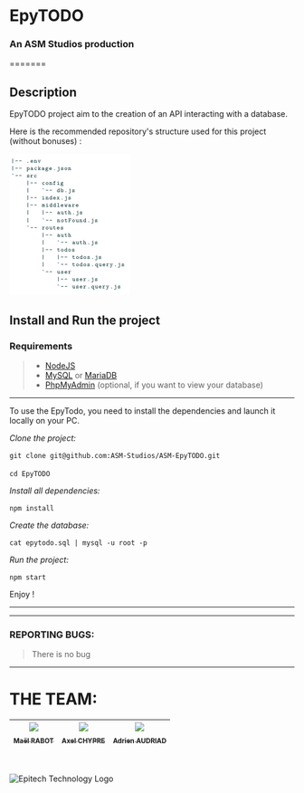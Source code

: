 # EpyTODO
### An ASM Studios production

=======

## Description
EpyTODO project aim to the creation of an API interacting with a database.

Here is the recommended repository's structure used for this project (without bonuses) :

![Repository's Structure](./assets/structure.png)

## Install and Run the project
### Requirements
> - [NodeJS](https://nodejs.org/en/download/package-manager/)
> - [MySQL](https://dev.mysql.com/doc/mysql-installation-excerpt/5.7/en/) or [MariaDB](https://www.mariadbtutorial.com/getting-started/install-mariadb/)
> - [PhpMyAdmin](https://docs.phpmyadmin.net/en/latest/setup.html) (optional, if you want to view your database)

---

To use the EpyTodo, you need to install the dependencies and launch it locally on your PC.

*Clone the project:*
```
git clone git@github.com:ASM-Studios/ASM-EpyTODO.git

cd EpyTODO
```

*Install all dependencies:*
```
npm install
```

*Create the database:*
```
cat epytodo.sql | mysql -u root -p
```

*Run the project:*
```
npm start
```

Enjoy !

---

---
### REPORTING BUGS:
> There is no bug

---
# THE TEAM:

| [<img src="https://github.com/Mael-RABOT.png?size=85" width=85><br><sub>Maël RABOT</sub>](https://github.com/Mael-RABOT) | [<img src="https://github.com/Cadavre-chan.png?size=85" width=85><br><sub>Axel CHYPRE</sub>](https://github.com/Cadavre-chan) | [<img src="https://github.com/Popochounet.png?size=85" width=85><br><sub>Adrien AUDRIAD</sub>](https://github.com/Popochounet) |
|:---:|:---:|:--------------------------------------------------------------------------------------------------------------------------:|

<br/><br/>
<img src="https://newsroom.ionis-group.com/wp-content/uploads/2021/10/EPITECH-TECHNOLOGY-QUADRI-2021.png" alt="Epitech Technology Logo" title="Epitech Technology Logo" width=300 height=100>

